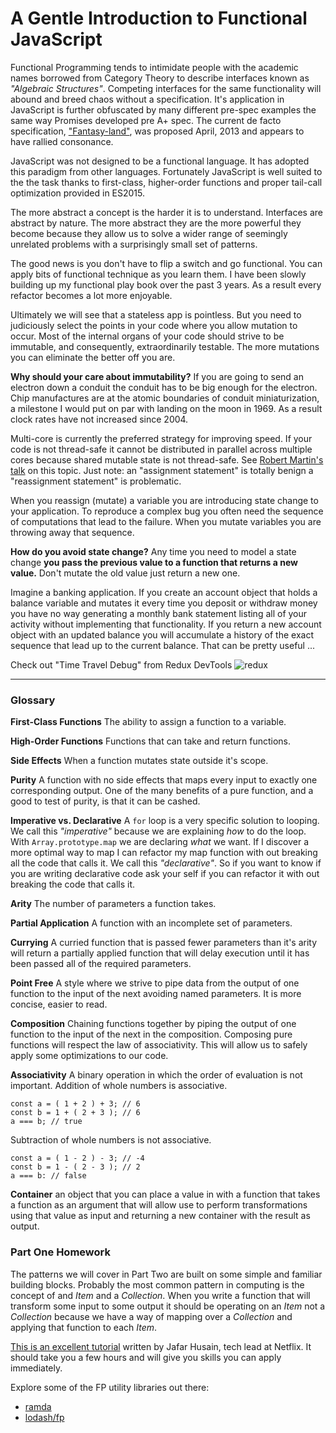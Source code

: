 # A Gentle Introduction to Functional JavaScript #

Functional Programming tends to intimidate people with the academic names borrowed from Category Theory to describe interfaces known as _"Algebraic Structures"_. Competing interfaces for the same functionality will abound and breed chaos without a specification. It's application in JavaScript is further obfuscated by many different pre-spec examples the same way Promises developed pre A+ spec. The current de facto specification, ["Fantasy-land"](https://github.com/fantasyland/fantasy-land), was proposed April, 2013 and appears to have rallied consonance.

JavaScript was not designed to be a functional language. It has adopted this paradigm from other languages. Fortunately JavaScript is well suited to the the task thanks to first-class, higher-order functions and proper tail-call optimization provided in ES2015.

The more abstract a concept is the harder it is to understand. Interfaces are abstract by nature. The more abstract they are the more powerful they become because they allow us to solve a wider range of seemingly unrelated problems with a surprisingly small set of patterns.

The good news is you don't have to flip a switch and go functional. You can apply bits of functional technique as you learn them. I have been slowly building up my functional play book over the past 3 years. As a result every refactor becomes a lot more enjoyable.

Ultimately we will see that a stateless app is pointless. But you need to judiciously select the points in your code where you allow mutation to occur. Most of the internal organs of your code should strive to be immutable, and consequently, extraordinarily testable. The more mutations you can eliminate the better off you are.

__Why should your care about immutability?__ If you are going to send an electron down a conduit the conduit has to be big enough for the electron. Chip manufactures are at the atomic boundaries of conduit miniaturization, a milestone I would put on par with landing on the moon in 1969. As a result clock rates have not increased since 2004.

Multi-core is currently the preferred strategy for improving speed. If your code is not thread-safe it cannot be distributed in parallel across multiple cores because shared mutable state is not thread-safe. See [Robert Martin's talk](https://www.youtube.com/watch?v=7Zlp9rKHGD4) on this topic. Just note: an "assignment statement" is totally benign a "reassignment statement" is problematic.

When you reassign (mutate) a variable you are introducing state change to your application. To reproduce a complex bug you often need the sequence of computations that lead to the failure. When you mutate variables you are throwing away that sequence.

__How do you avoid state change?__ Any time you need to model a state change __you pass the previous value to a function that returns a new value.__ Don't mutate the old value just return a new one.

Imagine a banking application. If you create an account object that holds a balance variable and mutates it every time you deposit or withdraw money you have no way generating a monthly bank statement listing all of your activity without implementing that functionality. If you return a new account object with an updated balance you will accumulate a history of the exact sequence that lead up to the current balance. That can be pretty useful ...

Check out "Time Travel Debug" from Redux DevTools
![redux](https://cdn-images-1.medium.com/max/1600/1*BTRxlHu8WuCF4Iep4R44lA.gif "Redux DevTools")

----------------
### Glossary ###

__First-Class Functions__ The ability to assign a function to a variable.

__High-Order Functions__ Functions that can take and return functions.

__Side Effects__ When a function mutates state outside it's scope.

__Purity__ A function with no side effects that maps every input to exactly one corresponding output. One of the many benefits of a pure function, and a good to test of purity, is that it can be cashed.

__Imperative vs. Declarative__ A `for` loop is a very specific solution to looping. We call this _"imperative"_ because we are explaining _how_ to do the loop. With `Array.prototype.map` we are declaring _what_ we want. If I discover a more optimal way to map I can refactor my map function with out breaking all the code that calls it. We call this _"declarative"_. So if you want to know if you are writing declarative code ask your self if you can refactor it with out breaking the code that calls it.

__Arity__ The number of parameters a function takes.

__Partial Application__ A function with an incomplete set of parameters.

__Currying__ A curried function that is passed fewer parameters than it's arity will return a partially applied function that will delay execution until it has been passed all of the required parameters.

__Point Free__ A style where we strive to pipe data from the output of one function to the input of the next avoiding named parameters. It is more concise, easier to read.

__Composition__ Chaining functions together by piping the output of one function to the input of the next in the composition. Composing pure functions will respect the law of associativity. This will allow us to safely apply some optimizations to our code.

__Associativity__ A binary operation in which the order of evaluation is not important. Addition of whole numbers is associative.

```
const a = ( 1 + 2 ) + 3; // 6
const b = 1 + ( 2 + 3 ); // 6
a === b; // true
```

Subtraction of whole numbers is not associative.

```
const a = ( 1 - 2 ) - 3; // -4
const b = 1 - ( 2 - 3 ); // 2
a === b: // false
```

__Container__ an object that you can place a value in with a function that takes a function as an argument that will allow use to perform transformations using that value as input and returning a new container with the result as output.


### Part One Homework ###

The patterns we will cover in Part Two are built on some simple and familiar building blocks. Probably the most common pattern in computing is the concept of and _Item_ and a _Collection_. When you write a function that will transform some input to some output it should be operating on an _Item_ not a _Collection_ because we have a way of mapping over a _Collection_ and applying that function to each _Item_.

[This is an excellent tutorial](http://reactivex.io/learnrx/) written by Jafar Husain, tech lead at Netflix. It should take you a few hours and will give you skills you can apply immediately.

Explore some of the FP utility libraries out there:

* [ramda](http://ramdajs.com)
* [lodash/fp](https://github.com/lodash/lodash/wiki/FP-Guide)
